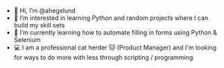 - 👋 Hi, I’m @ahegelund
- 👀 I’m interested in learning Python and random projects where I can build my skill sets
- 🌱 I’m currently learning how to automate filling in forms using Python & Selenium
- 💻 I am a professional cat herder 🐱 (Product Manager) and I'm looking for ways to do more with less through scripting / programming
